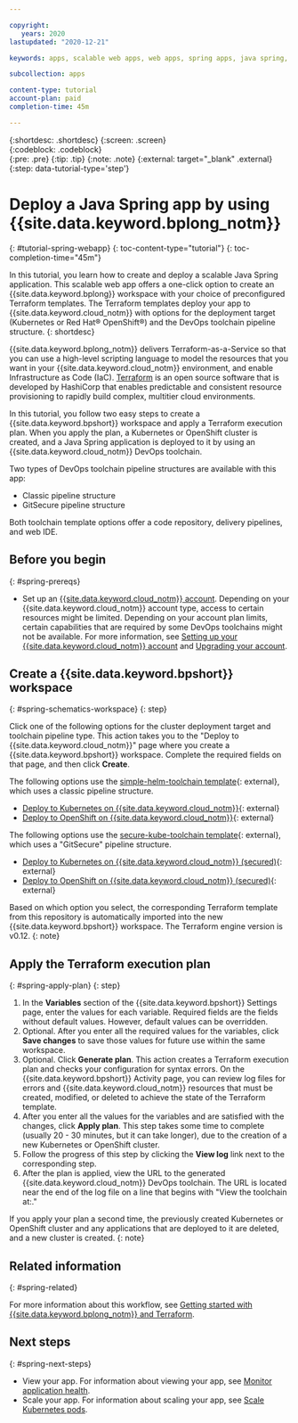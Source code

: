 ```yaml
---

copyright:
   years: 2020
lastupdated: "2020-12-21"

keywords: apps, scalable web apps, web apps, spring apps, java spring, tutorial, java spring tutorial, spring tutorial, java tutorial, schematics tutorial, terraform tutorial, schematics workspace, kubernetes cluster, openshift cluster, deploy to ibm cloud, cluster deployment, devops toolchain, delivery pipeline, reference architecture, gitsecure, terraform, schematics

subcollection: apps

content-type: tutorial
account-plan: paid
completion-time: 45m

---
```


{:shortdesc: .shortdesc}
{:screen: .screen}  
{:codeblock: .codeblock}  
{:pre: .pre}
{:tip: .tip}
{:note: .note}
{:external: target="_blank" .external}
{:step: data-tutorial-type='step'}

# Deploy a Java Spring app by using {{site.data.keyword.bplong_notm}}
{: #tutorial-spring-webapp}
{: toc-content-type="tutorial"}
{: toc-completion-time="45m"}

In this tutorial, you learn how to create and deploy a scalable Java Spring application. This scalable web app offers a one-click option to create an {{site.data.keyword.bplong}} workspace with your choice of preconfigured Terraform templates. The Terraform templates deploy your app to {{site.data.keyword.cloud_notm}} with options for the deployment target (Kubernetes or Red Hat&reg; OpenShift&reg;) and the DevOps toolchain pipeline structure.
{: shortdesc}

{{site.data.keyword.bplong_notm}} delivers Terraform-as-a-Service so that you can use a high-level scripting language to model the resources that you want in your {{site.data.keyword.cloud_notm}} environment, and enable Infrastructure as Code (IaC). [Terraform](https://www.terraform.io/) is an open source software that is developed by HashiCorp that enables predictable and consistent resource provisioning to rapidly build complex, multitier cloud environments.

In this tutorial, you follow two easy steps to create a {{site.data.keyword.bpshort}} workspace and apply a Terraform execution plan. When you apply the plan, a Kubernetes or OpenShift cluster is created, and a Java Spring application is deployed to it by using an {{site.data.keyword.cloud_notm}} DevOps toolchain.

Two types of DevOps toolchain pipeline structures are available with this app:
* Classic pipeline structure
* GitSecure pipeline structure

Both toolchain template options offer a code repository, delivery pipelines, and web IDE.

## Before you begin
{: #spring-prereqs}

* Set up an [{{site.data.keyword.cloud_notm}} account](https://{DomainName}/registration). Depending on your {{site.data.keyword.cloud_notm}} account type, access to certain resources might be limited. Depending on your account plan limits, certain capabilities that are required by some DevOps toolchains might not be available. For more information, see [Setting up your {{site.data.keyword.cloud_notm}} account](/docs/account?topic=account-account-getting-started) and [Upgrading your account](/docs/account?topic=account-upgrading-account).

## Create a {{site.data.keyword.bpshort}} workspace
{: #spring-schematics-workspace}
{: step}

Click one of the following options for the cluster deployment target and toolchain pipeline type. This action takes you to the "Deploy to {{site.data.keyword.cloud_notm}}" page where you create a {{site.data.keyword.bpshort}} workspace. Complete the required fields on that page, and then click **Create**.

The following options use the [simple-helm-toolchain template](https://github.com/open-toolchain/simple-helm-toolchain){: external}, which uses a classic pipeline structure.
  * [Deploy to Kubernetes on {{site.data.keyword.cloud_notm}}](https://cloud.ibm.com/schematics/workspaces/create?repository=https://github.com/IBM-Cloud/Scalable-web-app-java/tree/master/terraform/simple-kube&terraform_version=terraform_v0.12){: external}
  * [Deploy to OpenShift on {{site.data.keyword.cloud_notm}}](https://cloud.ibm.com/schematics/workspaces/create?repository=https://github.com/IBM-Cloud/Scalable-web-app-java/tree/master/terraform/simple-openshift&terraform_version=terraform_v0.12){: external}

The following options use the [secure-kube-toolchain template](https://github.com/open-toolchain/secure-kube-toolchain){: external}, which uses a "GitSecure" pipeline structure.
  * [Deploy to Kubernetes on {{site.data.keyword.cloud_notm}} (secured)](https://cloud.ibm.com/schematics/workspaces/create?repository=https://github.com/IBM-Cloud/Scalable-web-app-java/tree/master/terraform/secure-kube&terraform_version=terraform_v0.12){: external}
  * [Deploy to OpenShift on {{site.data.keyword.cloud_notm}} (secured)](https://cloud.ibm.com/schematics/workspaces/create?repository=https://github.com/IBM-Cloud/Scalable-web-app-java/tree/master/terraform/secure-openshift&terraform_version=terraform_v0.12){: external}

Based on which option you select, the corresponding Terraform template from this repository is automatically imported into the new {{site.data.keyword.bpshort}} workspace. The Terraform engine version is v0.12.
{: note}

## Apply the Terraform execution plan
{: #spring-apply-plan}
{: step}

1. In the **Variables** section of the {{site.data.keyword.bpshort}} Settings page, enter the values for each variable. Required fields are the fields without default values. However, default values can be overridden.
2. Optional. After you enter all the required values for the variables, click **Save changes** to save those values for future use within the same workspace.
3. Optional. Click **Generate plan**. This action creates a Terraform execution plan and checks your configuration for syntax errors. On the {{site.data.keyword.bpshort}} Activity page, you can review log files for errors and {{site.data.keyword.cloud_notm}} resources that must be created, modified, or deleted to achieve the state of the Terraform template.
4. After you enter all the values for the variables and are satisfied with the changes, click **Apply plan**. This step takes some time to complete (usually 20 - 30 minutes, but it can take longer), due to the creation of a new Kubernetes or OpenShift cluster.
5. Follow the progress of this step by clicking the **View log** link next to the corresponding step.
6. After the plan is applied, view the URL to the generated {{site.data.keyword.cloud_notm}} DevOps toolchain. The URL is located near the end of the log file on a line that begins with "View the toolchain at:."

If you apply your plan a second time, the previously created Kubernetes or OpenShift cluster and any applications that are deployed to it are deleted, and a new cluster is created.
{: note}

## Related information
{: #spring-related}

For more information about this workflow, see [Getting started with {{site.data.keyword.bplong_notm}} and Terraform](/docs/schematics?topic=schematics-getting-started).

## Next steps
{: #spring-next-steps}

* View your app. For information about viewing your app, see [Monitor application health](/docs/solution-tutorials?topic=solution-tutorials-scalable-webapp-kubernetes#scalable-webapp-kubernetes-monitor_application).
* Scale your app. For information about scaling your app, see [Scale Kubernetes pods](/docs/solution-tutorials?topic=solution-tutorials-scalable-webapp-kubernetes#scalable-webapp-kubernetes-scale_cluster).
